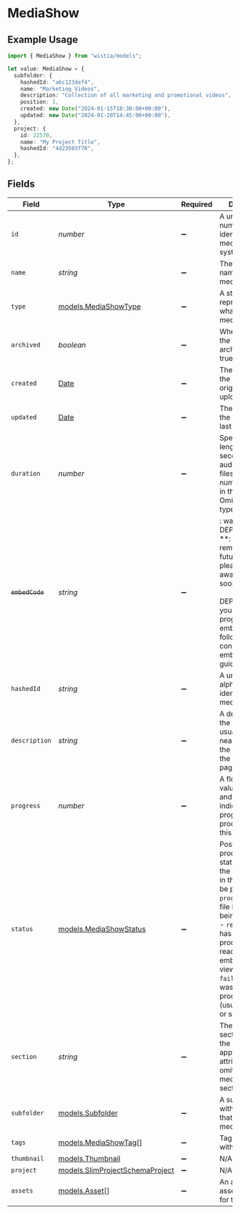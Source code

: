 # MediaShow

## Example Usage

```typescript
import { MediaShow } from "wistia/models";

let value: MediaShow = {
  subfolder: {
    hashedId: "abc123def4",
    name: "Marketing Videos",
    description: "Collection of all marketing and promotional videos",
    position: 1,
    created: new Date("2024-01-15T10:30:00+00:00"),
    updated: new Date("2024-01-20T14:45:00+00:00"),
  },
  project: {
    id: 22570,
    name: "My Project Title",
    hashedId: "4d23503f70",
  },
};
```

## Fields

| Field                                                                                                                                                                                                                                                                                                                      | Type                                                                                                                                                                                                                                                                                                                       | Required                                                                                                                                                                                                                                                                                                                   | Description                                                                                                                                                                                                                                                                                                                |
| -------------------------------------------------------------------------------------------------------------------------------------------------------------------------------------------------------------------------------------------------------------------------------------------------------------------------- | -------------------------------------------------------------------------------------------------------------------------------------------------------------------------------------------------------------------------------------------------------------------------------------------------------------------------- | -------------------------------------------------------------------------------------------------------------------------------------------------------------------------------------------------------------------------------------------------------------------------------------------------------------------------- | -------------------------------------------------------------------------------------------------------------------------------------------------------------------------------------------------------------------------------------------------------------------------------------------------------------------------- |
| `id`                                                                                                                                                                                                                                                                                                                       | *number*                                                                                                                                                                                                                                                                                                                   | :heavy_minus_sign:                                                                                                                                                                                                                                                                                                         | A unique numeric identifier for the media within the system.                                                                                                                                                                                                                                                               |
| `name`                                                                                                                                                                                                                                                                                                                     | *string*                                                                                                                                                                                                                                                                                                                   | :heavy_minus_sign:                                                                                                                                                                                                                                                                                                         | The display name of the media.                                                                                                                                                                                                                                                                                             |
| `type`                                                                                                                                                                                                                                                                                                                     | [models.MediaShowType](../models/mediashowtype.md)                                                                                                                                                                                                                                                                         | :heavy_minus_sign:                                                                                                                                                                                                                                                                                                         | A string representing what type of media this is.                                                                                                                                                                                                                                                                          |
| `archived`                                                                                                                                                                                                                                                                                                                 | *boolean*                                                                                                                                                                                                                                                                                                                  | :heavy_minus_sign:                                                                                                                                                                                                                                                                                                         | Whether or not the media is archived, either true or false.                                                                                                                                                                                                                                                                |
| `created`                                                                                                                                                                                                                                                                                                                  | [Date](https://developer.mozilla.org/en-US/docs/Web/JavaScript/Reference/Global_Objects/Date)                                                                                                                                                                                                                              | :heavy_minus_sign:                                                                                                                                                                                                                                                                                                         | The date when the media was originally uploaded.                                                                                                                                                                                                                                                                           |
| `updated`                                                                                                                                                                                                                                                                                                                  | [Date](https://developer.mozilla.org/en-US/docs/Web/JavaScript/Reference/Global_Objects/Date)                                                                                                                                                                                                                              | :heavy_minus_sign:                                                                                                                                                                                                                                                                                                         | The date when the media was last changed.                                                                                                                                                                                                                                                                                  |
| `duration`                                                                                                                                                                                                                                                                                                                 | *number*                                                                                                                                                                                                                                                                                                                   | :heavy_minus_sign:                                                                                                                                                                                                                                                                                                         | Specifies the length (in seconds) for audio and video files. Specifies number of pages in the document. Omitted for other types of media.                                                                                                                                                                                  |
| ~~`embedCode`~~                                                                                                                                                                                                                                                                                                            | *string*                                                                                                                                                                                                                                                                                                                   | :heavy_minus_sign:                                                                                                                                                                                                                                                                                                         | : warning: ** DEPRECATED **: This will be removed in a future release, please migrate away from it as soon as possible.<br/><br/>DEPRECATED: If you want to programmatically embed videos, follow the construct an embed code guide.<br/>                                                                                  |
| `hashedId`                                                                                                                                                                                                                                                                                                                 | *string*                                                                                                                                                                                                                                                                                                                   | :heavy_minus_sign:                                                                                                                                                                                                                                                                                                         | A unique alphanumeric identifier for this media.                                                                                                                                                                                                                                                                           |
| `description`                                                                                                                                                                                                                                                                                                              | *string*                                                                                                                                                                                                                                                                                                                   | :heavy_minus_sign:                                                                                                                                                                                                                                                                                                         | A description for the media which usually appears near the top of the sidebar on the media's page.                                                                                                                                                                                                                         |
| `progress`                                                                                                                                                                                                                                                                                                                 | *number*                                                                                                                                                                                                                                                                                                                   | :heavy_minus_sign:                                                                                                                                                                                                                                                                                                         | A floating point value between 0 and 1 that indicates the progress of the processing for this file.                                                                                                                                                                                                                        |
| `status`                                                                                                                                                                                                                                                                                                                   | [models.MediaShowStatus](../models/mediashowstatus.md)                                                                                                                                                                                                                                                                     | :heavy_minus_sign:                                                                                                                                                                                                                                                                                                         | Post upload processing status. - `queued`: the file is waiting in the queue to be processed. - `processing`: the file is actively being processed. - `ready`: the file has been fully processed and is ready for embedding and viewing. - `failed`: the file was unable to be processed (usually a format or size error).<br/> |
| `section`                                                                                                                                                                                                                                                                                                                  | *string*                                                                                                                                                                                                                                                                                                                   | :heavy_minus_sign:                                                                                                                                                                                                                                                                                                         | The title of the section in which the media appears. This attribute is omitted if the media is not in a section (default).                                                                                                                                                                                                 |
| `subfolder`                                                                                                                                                                                                                                                                                                                | [models.Subfolder](../models/subfolder.md)                                                                                                                                                                                                                                                                                 | :heavy_minus_sign:                                                                                                                                                                                                                                                                                                         | A subfolder within a project that contains media files.                                                                                                                                                                                                                                                                    |
| `tags`                                                                                                                                                                                                                                                                                                                     | [models.MediaShowTag](../models/mediashowtag.md)[]                                                                                                                                                                                                                                                                         | :heavy_minus_sign:                                                                                                                                                                                                                                                                                                         | Tags associated with this media.                                                                                                                                                                                                                                                                                           |
| `thumbnail`                                                                                                                                                                                                                                                                                                                | [models.Thumbnail](../models/thumbnail.md)                                                                                                                                                                                                                                                                                 | :heavy_minus_sign:                                                                                                                                                                                                                                                                                                         | N/A                                                                                                                                                                                                                                                                                                                        |
| `project`                                                                                                                                                                                                                                                                                                                  | [models.SlimProjectSchemaProject](../models/slimprojectschemaproject.md)                                                                                                                                                                                                                                                   | :heavy_minus_sign:                                                                                                                                                                                                                                                                                                         | N/A                                                                                                                                                                                                                                                                                                                        |
| `assets`                                                                                                                                                                                                                                                                                                                   | [models.Asset](../models/asset.md)[]                                                                                                                                                                                                                                                                                       | :heavy_minus_sign:                                                                                                                                                                                                                                                                                                         | An array of the assets available for this media.                                                                                                                                                                                                                                                                           |